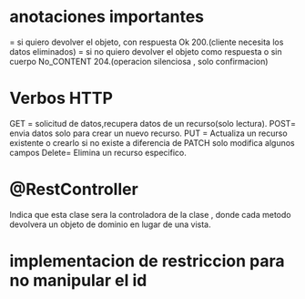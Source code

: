 # anotaciones importantes

<Rol> = si quiero devolver el objeto, con respuesta Ok 200.(cliente necesita los datos eliminados)
<Void>= si no quiero devolver el objeto como respuesta o sin cuerpo No_CONTENT 204.(operacion silenciosa , solo confirmacion)

# Verbos HTTP

GET = solicitud de datos,recupera datos de un recurso(solo lectura).
POST= envia datos solo para crear un nuevo recurso.
PUT = Actualiza un recurso existente o crearlo si no existe a diferencia de PATCH solo modifica algunos campos
Delete= Elimina un recurso especifico.

# @RestController

Indica que esta clase sera la controladora de la clase , donde cada metodo devolvera un objeto de dominio en lugar de una vista.

# implementacion de restriccion para no manipular el id
